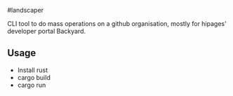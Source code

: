 #landscaper

CLI tool to do mass operations on a github organisation, mostly for hipages' developer portal Backyard.

## Usage

 - Install rust
 - cargo build
 - cargo run

